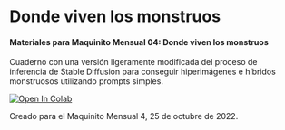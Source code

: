 # Donde viven los monstruos
#### Materiales para Maquinito Mensual 04: Donde viven los monstruos


Cuaderno con una versión ligeramente modificada del proceso de inferencia de Stable Diffusion para conseguir hiperimágenes e híbridos monstruosos utilizando prompts simples.


[![Open In Colab](https://colab.research.google.com/assets/colab-badge.svg)](https://colab.research.google.com/github/BothRocks/maquinito-04/blob/main/Maquinito_Mensual_04.ipynb)

Creado para el Maquinito Mensual 4, 25 de octubre de 2022.